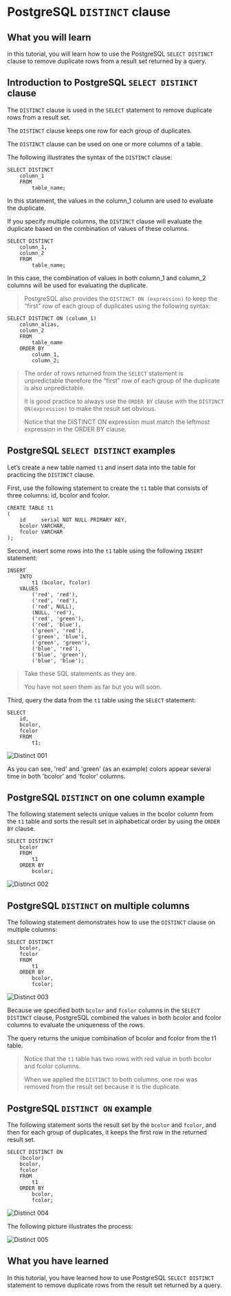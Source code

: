 # PostgreSQL `DISTINCT` clause

## What you will learn

in this tutorial, you will learn how to use the PostgreSQL `SELECT DISTINCT` clause to remove duplicate rows from a 
result set returned by a query.

## Introduction to PostgreSQL `SELECT DISTINCT` clause

The `DISTINCT` clause is used in the `SELECT` statement to remove duplicate rows from a result set. 

The `DISTINCT` clause keeps one row for each group of duplicates. 

The `DISTINCT` clause can be used on one or more columns of a table.

The following illustrates the syntax of the `DISTINCT` clause:

    SELECT DISTINCT
        column_1
        FROM
            table_name;
            
In this statement, the values in the column_1 column are used to evaluate the duplicate.

If you specify multiple columns, the `DISTINCT` clause will evaluate the duplicate based on the combination of values of 
these columns.

    SELECT DISTINCT
        column_1,
        column_2
        FROM
            table_name;
            
In this case, the combination of values in both column_1 and column_2 columns will be used for evaluating the duplicate.

>PostgreSQL also provides the `DISTINCT ON (expression)` to keep the “first” row of each group of duplicates using the 
>following syntax:

    SELECT DISTINCT ON (column_1)
        column_alias,
        column_2
        FROM
            table_name
        ORDER BY
            column_1,
            column_2;
            
>The order of rows returned from the `SELECT` statement is unpredictable therefore the “first” row of each group of the 
>duplicate is also unpredictable. 
>
>It is good practice to always use the `ORDER BY` clause with the `DISTINCT ON(expression)` to make the result set 
>obvious.
>
>Notice that the DISTINCT ON expression must match the leftmost expression in the ORDER BY clause.

## PostgreSQL `SELECT DISTINCT` examples

Let’s create a new table named `t1` and insert data into the table for practicing the `DISTINCT` clause.

First, use the following statement to create the `t1` table that consists of three columns: id, bcolor and fcolor.

    CREATE TABLE t1
    (
        id     serial NOT NULL PRIMARY KEY,
        bcolor VARCHAR,
        fcolor VARCHAR
    );
    
Second, insert some rows into the `t1` table using the following `INSERT` statement:

    INSERT
        INTO
            t1 (bcolor, fcolor)
        VALUES
            ('red', 'red'),
            ('red', 'red'),
            ('red', NULL),
            (NULL, 'red'),
            ('red', 'green'),
            ('red', 'blue'),
            ('green', 'red'),
            ('green', 'blue'),
            ('green', 'green'),
            ('blue', 'red'),
            ('blue', 'green'),
            ('blue', 'blue');

> Take these SQL statements as they are.
>
>You have not seen them as far but you will soon.
           
Third, query the data from the `t1` table using the `SELECT` statement:

    SELECT
        id,
        bcolor,
        fcolor
        FROM
            t1;
            
![Distinct 001](../images/distinct_001.png)

As you can see, 'red' and 'green' (as an example) colors appear several time in both 'bcolor' and 'fcolor' columns.

## PostgreSQL `DISTINCT` on one column example

The following statement selects unique values in the bcolor column from the `t1` table and sorts the result set in 
alphabetical order by using the `ORDER BY` clause.

    SELECT DISTINCT
        bcolor
        FROM
            t1
        ORDER BY
            bcolor;
            
![Distinct 002](../images/distinct_002.png)

## PostgreSQL `DISTINCT` on multiple columns

The following statement demonstrates how to use the `DISTINCT` clause on multiple columns:

    SELECT DISTINCT
        bcolor,
        fcolor
        FROM
            t1
        ORDER BY
            bcolor,
            fcolor;
            
![Distinct 003](../images/distinct_003.png)

Because we specified both `bcolor` and `fcolor` columns in the `SELECT DISTINCT` clause, PostgreSQL combined the values 
in both bcolor and fcolor columns to evaluate the uniqueness of the rows.

The query returns the unique combination of bcolor and fcolor from the t1 table. 

>Notice that the `t1` table has two rows with red value in both bcolor and fcolor columns. 
>
>When we applied the `DISTINCT` to both columns, one row was removed from the result set because it is the duplicate.

## PostgreSQL `DISTINCT ON` example

The following statement sorts the result set by the  `bcolor` and  `fcolor`, and then for each group of duplicates, it 
keeps the first row in the returned result set.

    SELECT DISTINCT ON
        (bcolor)
        bcolor,
        fcolor
        FROM
            t1
        ORDER BY
            bcolor,
            fcolor;
            
![Distinct 004](../images/distinct_004.png)

The following picture illustrates the process:

![Distinct 005](../images/distinct_05.png)

## What you have learned

In this tutorial, you have learned how to use PostgreSQL `SELECT DISTINCT` statement to remove duplicate rows from the 
result set returned by a query.